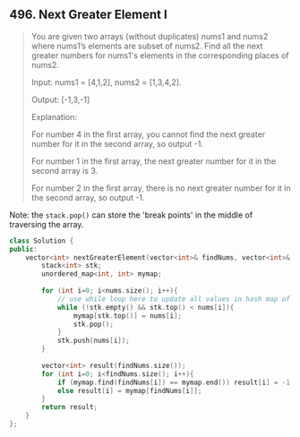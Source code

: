 ## 496. Next Greater Element I

> You are given two arrays (without duplicates) nums1 and nums2 where nums1’s elements are subset of nums2. Find all the next greater numbers for nums1's elements in the corresponding places of nums2.
> 
> Input: nums1 = [4,1,2], nums2 = [1,3,4,2].
> 
> Output: [-1,3,-1]
> 
> Explanation:
> 
> For number 4 in the first array, you cannot find the next greater number for it in the second array, so output -1.
> 
> For number 1 in the first array, the next greater number for it in the second array is 3.
>   
> For number 2 in the first array, there is no next greater number for it in the second array, so output -1.

Note: the ```stack.pop()``` can store the 'break points' in the middle of traversing the array.

```cpp
class Solution {
public:
    vector<int> nextGreaterElement(vector<int>& findNums, vector<int>& nums) {
        stack<int> stk;
        unordered_map<int, int> mymap;
        
        for (int i=0; i<nums.size(); i++){
            // use while loop here to update all values in hash map of the left-hand side numbers.
            while (!stk.empty() && stk.top() < nums[i]){
                mymap[stk.top()] = nums[i];
                stk.pop();
            }
            stk.push(nums[i]);
        }
        
        vector<int> result(findNums.size());
        for (int i=0; i<findNums.size(); i++){
            if (mymap.find(findNums[i]) == mymap.end()) result[i] = -1;
            else result[i] = mymap[findNums[i]];
        }
        return result;
    }
};
```
